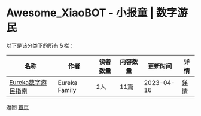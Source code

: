 # Awesome_XiaoBOT - 小报童 | 数字游民

以下是该分类下的所有专栏：

| 名称 | 作者 | 读者数量 | 内容数量 | 更新时间 | 详情 |
|------|------|----------|----------|----------|------|
| [Eureka数字游民指南](https://xiaobot.net/p/Eureka?refer=0b133df9-27dc-423b-8101-639049001c13) | Eureka Family | 2人 | 11篇 |  2023-04-16 | [详情](data/Eureka.md) |


返回 [首页](../README.md)
